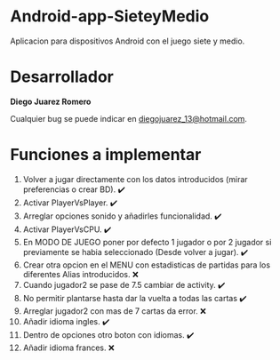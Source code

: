 Android-app-SieteyMedio
===
Aplicacion para dispositivos Android con el juego siete y medio.

# Desarrollador
**Diego Juarez Romero**

Cualquier bug se puede indicar en diegojuarez_13@hotmail.com.

# Funciones a implementar

1. Volver a jugar directamente con los datos introducidos (mirar preferencias o crear BD). :heavy_check_mark:
2. Activar PlayerVsPlayer. :heavy_check_mark:
3. Arreglar opciones sonido y añadirles funcionalidad. :heavy_check_mark:
4. Activar PlayerVsCPU. :heavy_check_mark:
5. En MODO DE JUEGO poner por defecto 1 jugador o por 2 jugador si previamente se habia seleccionado (Desde volver a jugar). :heavy_check_mark:
6. Crear otra opcion en el MENU con estadisticas de partidas para los diferentes Alias introducidos. :x:
7. Cuando jugador2 se pase de 7.5 cambiar de activity. :heavy_check_mark:
8. No permitir plantarse hasta dar la vuelta a todas las cartas :heavy_check_mark:
9. Arreglar jugador2 con mas de 7 cartas da error. :x:
10. Añadir idioma ingles. :heavy_check_mark:
11. Dentro de opciones otro boton con idiomas. :heavy_check_mark:
12. Añadir idioma frances. :x:
